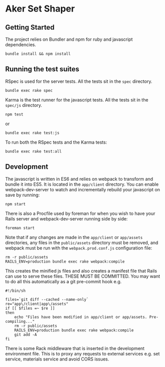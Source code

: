 # Aker Set Shaper

Getting Started
---

The project relies on Bundler and npm for ruby and javascript dependencies.

    bundle install && npm install

Running the test suites
---

RSpec is used for the server tests. All the tests sit in the `spec` directory.

    bundle exec rake spec

Karma is the test runner for the javascript tests. All the tests sit in the `spec/js` directory.

    npm test

or

    bundle exec rake test:js

To run both the RSpec tests and the Karma tests:

    bundle exec rake test:all

Development
---

The javascript is written in ES6 and relies on webpack to transform and bundle it into ES5. It is located in the `app/client` directory. You can enable webpack-dev-server to watch and incrementally rebuild your javascript on save by running:

    npm start

There is also a Procfile used by foreman for when you wish to have your Rails server and webpack-dev-server running side by side:

    foreman start

Note that if any changes are made in the `app/client` or `app/assets` directories, any files in the `public/assets` directory must be removed, and webpack must be run with the `webpack.prod.conf.js` configuration file:

    rm -r public/assets
    RAILS_ENV=production bundle exec rake webpack:compile

This creates the minified js files and also creates a manifest file that Rails can use to serve these files. THESE MUST BE COMMITTED. You may want to do all this automatically as a git pre-commit hook e.g.

    #!/bin/sh

    files=`git diff --cached --name-only`
    re="app\/client|app\/assets"
    if [[ $files =~ $re ]]
    then
        echo "Files have been modified in app/client or app/assets. Pre-compiling..."
        rm -r public/assets
        RAILS_ENV=production bundle exec rake webpack:compile
        git add -A
    fi

There is some Rack middleware that is inserted in the development environment file. This is to proxy any requests to external services e.g. set service, materials service and avoid CORS issues.
